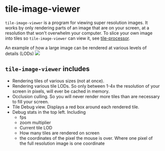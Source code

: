 # tile-image-viewer
 
`tile-image-viewer` is a program for viewing super resolution images. It works by only rendering parts of an image that are on your screen, at a resolution that won't overwhelm your computer. To slice your own image into tiles so `tile-image-viewer` can view it, see [tile-processor](https://github.com/sloganking/tile-processor).

An example of how a large image can be rendered at various levels of details (LODs)
![](https://raw.githubusercontent.com/banesullivan/localtileserver/main/imgs/tile-diagram.gif)


 ## `tile-image-viewer` includes 
- Rendering tiles of various sizes (not at once).
- Rendering various tile LODs. So only between 1-4x the resolution of your screen in pixels, will ever be cached in memory.
- Occlusion culling. So you will never render more tiles than are necessary to fill your screen.
- Tile Debug view. Displays a red box around each rendered tile.
- Debug stats in the top left. Including
  - fps
  - zoom multiplier
  - Current tile LOD
  - How many tiles are rendered on screen
  - the coordinates of the pixel the mouse is over. Where one pixel of the full resolution image is one coordinate
